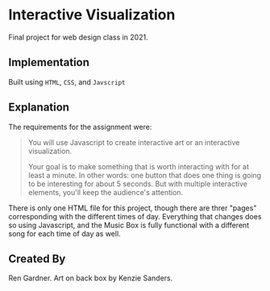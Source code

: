 # Interactive Visualization
Final project for web design class in 2021. 

## Implementation
Built using `HTML`, `CSS`, and `Javscript`

## Explanation 
The requirements for the assignment were: 
<blockquote> You will use Javascript to create interactive art or an interactive visualization.

Your goal is to make something that is worth interacting with for at least a minute. In other words: one button that does one thing is going to be interesting for about 5 seconds. But with multiple interactive elements, you'll keep the audience's attention.</blockquote>

There is only one HTML file for this project, though there are threr "pages" corresponding with the different times of day. Everything that changes does so using Javascript, and the Music Box is fully functional with a different song for each time of day as well. 

## Created By 
Ren Gardner. Art on back box by Kenzie Sanders.
